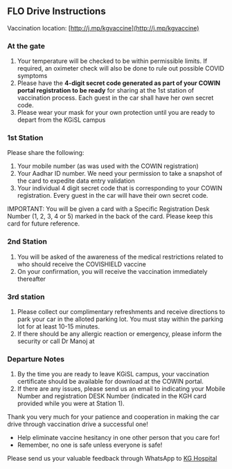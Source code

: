 <!-- title: Final Instructions for FLO Drive -->

## FLO Drive Instructions

Vaccination location: [http://j.mp/kgvaccine](http://j.mp/kgvaccine)

### At the gate
1. Your temperature will be checked to be within permissible limits. If required, an oximeter check will also be done to rule out possible COVID symptoms 
2. Please have the **4-digit secret code generated as part of your COWIN portal registration to be ready** for sharing at the 1st station of vaccination process. Each guest in the car shall have her own secret code. 
3. Please wear your mask for your own protection until you are ready to depart from the KGiSL campus 

### 1st Station
Please share the following: 
1. Your mobile number (as was used with the COWIN registration) 
2. Your Aadhar ID number. We need your permission to take a snapshot of the card to expedite data entry validation
3. Your individual 4 digit secret code that is corresponding to your COWIN registration. Every guest in the car will have their own secret code. 

IMPORTANT: You will be given a card with a Specific Registration Desk Number (1, 2, 3, 4 or 5) marked in the back of the card. Please keep this card for future reference. 

### 2nd Station 
1. You will be asked of the awareness of the medical restrictions related to who should receive the COVISHIELD vaccine
2. On your confirmation, you will receive the vaccination immediately thereafter 

### 3rd station  
1. Please collect our complimentary refreshments and receive directions to park your car in the alloted parking lot. You must stay within the parking lot for at least 10-15 minutes. 
2. If there should be any allergic reaction or emergency, please inform the security or call Dr Manoj at 

### Departure Notes
1. By the time you are ready to leave KGiSL campus, your vaccination certificate should be available for download at the COWIN portal. 
2. If there are any issues, please send us an email to indicating your Mobile Number and registration DESK Number (indicated in the KGH card provided while you were at Station 1). 

Thank you very much for your patience and cooperation in making the  car drive through vaccination drive a successful one!  
  - Help eliminate vaccine hesitancy in one other person that you care for!
  - Remember, no one is safe unless everyone is safe! 

Please send us your valuable feedback through WhatsApp to [KG Hospital](https://api.whatsapp.com/send?phone=919626196262")









